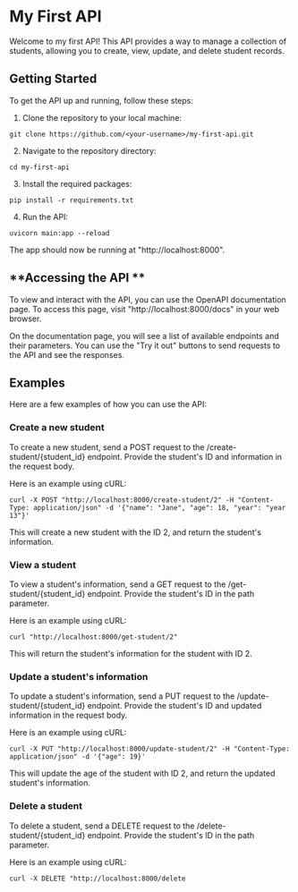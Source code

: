 # **My First API**

Welcome to my first API! This API provides a way to manage a collection of students, allowing you to create, view, update, and delete student records.

## **Getting Started**
To get the API up and running, follow these steps:

1. Clone the repository to your local machine: 
```
git clone https://github.com/<your-username>/my-first-api.git
```

2. Navigate to the repository directory: 
``` 
cd my-first-api
```

3. Install the required packages: 
``` 
pip install -r requirements.txt
```

4. Run the API: 
``` 
uvicorn main:app --reload
```

The app should now be running at "http://localhost:8000".


## **Accessing the API **
To view and interact with the API, you can use the OpenAPI documentation page. To access this page, visit "http://localhost:8000/docs" in your web browser.

On the documentation page, you will see a list of available endpoints and their parameters. You can use the "Try it out" buttons to send requests to the API and see the responses.

## **Examples**
Here are a few examples of how you can use the API:

### **Create a new student**
To create a new student, send a POST request to the /create-student/{student_id} endpoint. Provide the student's ID and information in the request body.

Here is an example using cURL: 
```
curl -X POST "http://localhost:8000/create-student/2" -H "Content-Type: application/json" -d '{"name": "Jane", "age": 18, "year": "year 13"}'
```

This will create a new student with the ID 2, and return the student's information.

### **View a student**
To view a student's information, send a GET request to the /get-student/{student_id} endpoint. Provide the student's ID in the path parameter.

Here is an example using cURL: 
```
curl "http://localhost:8000/get-student/2"
```

This will return the student's information for the student with ID 2.

### **Update a student's information**
To update a student's information, send a PUT request to the /update-student/{student_id} endpoint. Provide the student's ID and updated information in the request body.

Here is an example using cURL: 
```
curl -X PUT "http://localhost:8000/update-student/2" -H "Content-Type: application/json" -d '{"age": 19}'
```

This will update the age of the student with ID 2, and return the updated student's information.

### **Delete a student**
To delete a student, send a DELETE request to the /delete-student/{student_id} endpoint. Provide the student's ID in the path parameter.

Here is an example using cURL: 
```
curl -X DELETE "http://localhost:8000/delete
```

